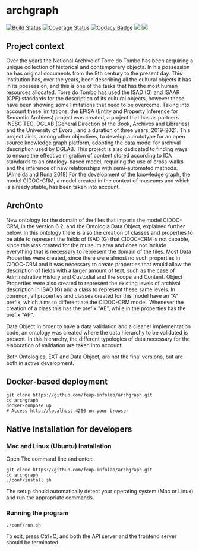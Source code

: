 # archgraph

[![Build Status](https://travis-ci.com/feup-infolab/archgraph.svg?branch=master)](https://travis-ci.com/feup-infolab/archgraph)
[![Coverage Status](https://coveralls.io/repos/github/feup-infolab/archgraph/badge.svg?branch=master)](https://coveralls.io/github/feup-infolab/archgraph?branch=master)
[![Codacy Badge](https://api.codacy.com/project/badge/Grade/f3070810a6f946de93967d5a78acbfc0)](https://app.codacy.com/manual/feup-infolab/archgraph?utm_source=github.com&utm_medium=referral&utm_content=feup-infolab/archgraph&utm_campaign=Badge_Grade_Dashboard)
[![](https://images.microbadger.com/badges/version/feupinfolab/archgraph.svg)](https://microbadger.com/images/feupinfolab/archgraph "Get your own version badge on microbadger.com")
[![](https://images.microbadger.com/badges/image/feupinfolab/archgraph.svg)](https://microbadger.com/images/feupinfolab/archgraph "Get your own image badge on microbadger.com")

## Project context

Over the years the National Archive of Torre do Tombo has been acquiring a unique collection of historical and contemporary objects. In his possession he has original documents from the 9th century to the present day. This institution has, over the years, been describing all the cultural objects it has in its possession, and this is one of the tasks that has the most human resources allocated.
Torre do Tombo has used the ISAD (G) and ISAAR (CPF) standards for the description of its cultural objects, however these have been showing some limitations that need to be overcome. Taking into account these limitations, the EPISA (Entity and Property Inference for Semantic Archives) project was created, a project that has as partners INESC TEC, DGLAB (General Direction of the Book, Archives and Libraries) and the University of Évora , and a duration of three years, 2019-2021.
This project aims, among other objectives, to develop a prototype for an open source knowledge graph platform, adopting the data model for archival description used by DGLAB. This project is also dedicated to finding ways to ensure the effective migration of content stored according to ICA standards to an ontology-based model, requiring the use of cross-walks and the inference of new relationships with semi-automated methods. (Almeida and Runa 2018)
For the development of the knowledge graph, the model CIDOC-CRM, a model created in the context of museums and which is already stable, has been taken into account.

## ArchOnto 

New ontology for the domain of the files that imports the model CIDOC-CRM, in the version 6.2, and the Ontologia Data Object, explained further below. In this ontology there is also the creation of classes and properties to be able to represent the fields of ISAD (G) that CIDOC-CRM is not capable, since this was created for the museum area and does not include everything that is necessary to represent the domain of the files.
Most Data Properties were created, since there were almost no such properties in CIDOC-CRM and it was necessary to create properties that would allow the description of fields with a larger amount of text, such as the case of Administrative History and Custodial and the scope and Content.
Object Properties were also created to represent the existing levels of archival description in ISAD (G) and a class to represent these same levels.
In common, all properties and classes created for this model have an "A" prefix, which aims to differentiate the CIDOC-CRM model. Whenever the creation of a class this has the prefix "AE", while in the properties has the prefix "AP".

Data Object
In order to have a data validation and a cleaner implementation code, an ontology was created where the data hierarchy to be validated is present. In this hierarchy, the different typologies of data necessary for the elaboration of validation are taken into account.


Both Ontologies, EXT and Data Object, are not the final versions, but are both in active development.

## Docker-based deployment

```
git clone https://github.com/feup-infolab/archgraph.git
cd archgraph
docker-compose up
# Access http://localhost:4200 on your browser
```

## Native installation for developers 

### Mac and Linux (Ubuntu) Installation

Open The command line and enter:

```
git clone https://github.com/feup-infolab/archgraph.git
cd archgraph
./conf/install.sh
```

The setup should automatically detect your operating system (Mac or Linux) and run the appropriate commands.

### Running the program

```
./conf/run.sh
```

To exit, press Ctrl+C, and both the API server and the frontend server should be terminated.
